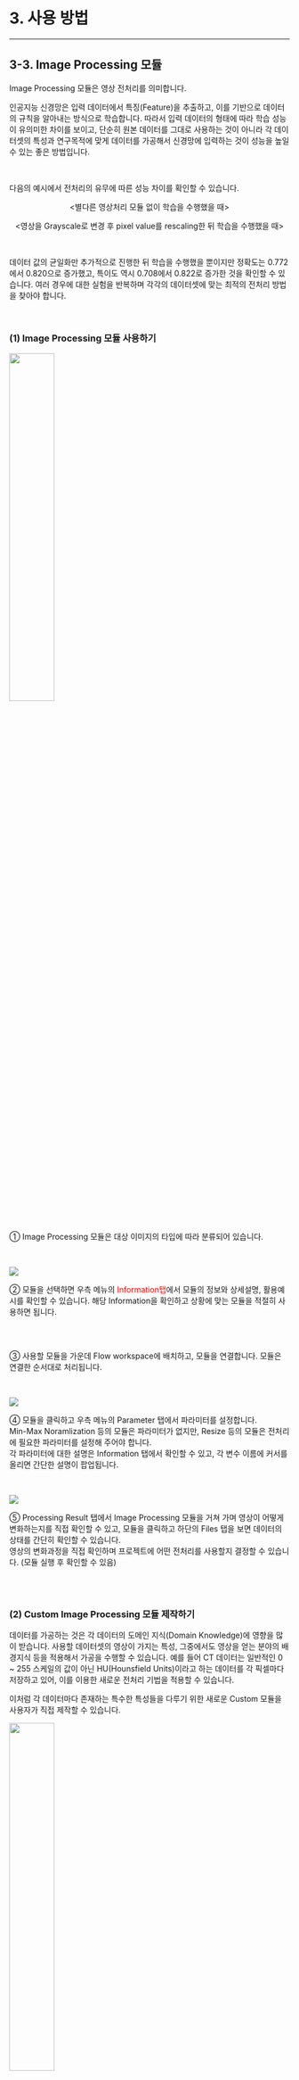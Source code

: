 # 3. 사용 방법

***

## 3-3. Image Processing 모듈

Image Processing 모듈은 영상 전처리를 의미합니다. 

인공지능 신경망은 입력 데이터에서 특징(Feature)을 추출하고, 이를 기반으로 데이터의 규칙을 알아내는 방식으로 학습합니다. 따라서 입력 데이터의 형태에 따라 학습 성능이 유의미한 차이를 보이고, 단순히 원본 데이터를 그대로 사용하는 것이 아니라 각 데이터셋의 특성과 연구목적에 맞게 데이터를 가공해서 신경망에 입력하는 것이 성능을 높일 수 있는 좋은 방법입니다.

<br>

다음의 예시에서 전처리의 유무에 따른 성능 차이를 확인할 수 있습니다.

<p align="center">
<img src="img/3-3/manual_3-3_0_1.png" alt=""/> <br>
<별다른 영상처리 모듈 없이 학습을 수행했을 때>
</p>


<p align="center">
<img src="img/3-3/manual_3-3_0_2.png" alt=""/> <br>
<영상을 Grayscale로 변경 후 pixel value를 rescaling한 뒤 학습을 수행했을 때>
</p>

<br>

데이터 값의 균일화만 추가적으로 진행한 뒤 학습을 수행했을 뿐이지만 정확도는 0.772에서 0.820으로 증가했고, 특이도 역시 0.708에서 0.822로 증가한 것을 확인할 수 있습니다. 여러 경우에 대한 실험을 반복하며 각각의 데이터셋에 맞는 최적의 전처리 방법을 찾아야 합니다.

<br>

### (1) Image Processing 모듈 사용하기

<img src="img/3-3/manual_3-3_1.png" alt="" width="40%"/>

① Image Processing 모듈은 대상 이미지의 타입에 따라 분류되어 있습니다.  

<br>

![](img/3-3/manual_3-3_1_1.png)

② 모듈을 선택하면 우측 메뉴의 <span style="color:red">Information탭</span>에서 모듈의 정보와 상세설명, 활용예시를 확인할 수 있습니다. 해당 Information을 확인하고 상황에 맞는 모듈을 적절히 사용하면 됩니다.

<br>

<p align="center"><img src="img/3-3/manual_3-3_1_2.png" alt=""/></p>

③ 사용할 모듈을 가운데 Flow workspace에 배치하고, 모듈을 연결합니다. 모듈은 연결한 순서대로 처리됩니다.

<br>

![](img/3-3/manual_3-3_1_3.png)

④ 모듈을 클릭하고 우측 메뉴의 Parameter 탭에서 파라미터를 설정합니다.  
Min-Max Noramlization 등의 모듈은 파라미터가 없지만, Resize 등의 모듈은 전처리에 필요한 파라미터를 설정해 주어야 합니다.  
각 파라미터에 대한 설명은 Information 탭에서 확인할 수 있고, 각 변수 이름에 커서를 올리면 간단한 설명이 팝업됩니다.

<br>

![](img/3-3/manual_3-3_1_4.png)

⑤ Processing Result 탭에서 Image Processing 모듈을 거쳐 가며 영상이 어떻게 변화하는지를 직접 확인할 수 있고, 모듈을 클릭하고 하단의 Files 탭을 보면 데이터의 상태를 간단히 확인할 수 있습니다.  
영상의 변화과정을 직접 확인하며 프로젝트에 어떤 전처리를 사용할지 결정할 수 있습니다. (모듈 실행 후 확인할 수 있음)


<br><br>


### (2) Custom Image Processing 모듈 제작하기

데이터를 가공하는 것은 각 데이터의 도메인 지식(Domain Knowledge)에 영향을 많이 받습니다. 사용할 데이터셋의 영상이 가지는 특성, 그중에서도 영상을 얻는 분야의 배경지식 등을 적용해서 가공을 수행할 수 있습니다. 예를 들어 CT 데이터는 일반적인 0 ~ 255 스케일의 값이 아닌 HU(Hounsfield Units)이라고 하는 데이터를 각 픽셀마다 저장하고 있어, 이를 이용한 새로운 전처리 기법을 적용할 수 있습니다.

이처럼 각 데이터마다 존재하는 특수한 특성들을 다루기 위한 새로운 Custom 모듈을 사용자가 직접 제작할 수 있습니다.

<img src="img/3-3/manual_3-3_2.png" alt="" width=40%/>

Image Processing 모듈 탭 하단의 <span style="color:red">+Create</span> 버튼을 클릭하면 Image Processing 모듈 생성 마법사가 팝업됩니다.

모듈 생성 단계는 아래와 같습니다. (*표시는 필수 입력 정보입니다.)

<br>

<p align="center"><img src="img/3-3/manual_3-3_2_1.png" alt=""/></p>

① 모듈을 생성하기 전 튜토리얼 영상을 확인하면 모듈 생성 과정에 많은 도움이 됩니다.

<br>

<p align="center"><img src="img/3-3/manual_3-3_2_2.png" alt=""/></p>

② 모듈의 이름, 분류 카테고리, 사용하는 데이터의 Modality 정보, 사용하는 데이터의 차원 등 필요한 정보들을 입력합니다.

<br>

<p align="center"><img src="img/3-3/manual_3-3_2_3.png" alt=""/></p>

③ 모듈에 대한 상세정보를 입력하고 Next 버튼을 누르면 모듈 내부를 편집할 수 있는 소스코드 에디터가 팝업됩니다.

<br>

![](img/3-3/manual_3-3_2_4.png)

④ 소스코드 에디터는 실제 영상처리를 수행하는 부분을 제외한, 데이터의 입출력과 관련된 부분이 미리 작성되어 있으며 아래에는 예시 코드가 있습니다.

따라서 사용자는 간단한 파이썬 코딩 스킬과 라이브러리 사용방법만 익히고 있다면 간단하게 모듈을 생성할 수 있습니다.

<br>

![](img/3-3/manual_3-3_2_5.png)

⑤ 모듈은 Class의 형태를 띄고 있습니다. 크게 파라미터 설정 부분과 동작 부분으로 나뉩니다.

<br>

**모듈 파라미터 설정/추가**
- `__init__()` 부분에는 입력 받을 파라미터에 관한 내용을 입력합니다. 
- 만약 외부에서 입력 받을 파라미터가 있다면 우측 Parameter 탭에 추가합니다.
- 이 파라미터는 `__init__()` 부분에서 입력받아 Class의 내부에서 사용할 수 있습니다.

![](img/3-3/manual_3-3_2_5_1.png)

- 우측 Parameter 탭에서 <span style="color:red">+Add Row</span> 버튼을 눌러 파라미터를 추가할 수 있습니다.
- `__init__()`에서 인식할 파라미터의 이름과 파라미터 타입을 선택하고, 파라미터에 대한 정보를 작성하면 됩니다.
- 파라미터 타입은 Selection, Direct Input, File Upload 세 가지 종류가 있습니다.  
  *Selection: 여러 값 중 하나를 선택하는 방식*  
  *Direct Input: 특정한 값을 입력받는 방식*  
  *File Upload: 파일을 직접 입력으로 전달하는 방식*  

<br>

**전처리 동작**
- 실제 모듈 동작과 관련된 코드는 class 안의 `__call__()` 함수에 작성하면 됩니다. 
- `__call__()` 함수는 `data`라는 이름으로 데이터를 하나씩 받고, Image Processing을 거친 후 return합니다. 
- `data`는 데이터의 각종 정보를 담고 있는 dictionary type입니다.
- 원본 영상은 `data['image']['array']`에 있습니다.
- `data[‘image’][‘array’]`에서 원본 영상을 꺼내고, 여기에 처리를 수행한 후 다시 `data[‘image’][‘array’]` 에 넣어 주고 `data`를 return 해주면 됩니다.
- 모듈의 데이터 입출력 구조는 <span style="color:blue">`4. 부록 > 4-2. DEEP:PHI 플랫폼 모듈의 입/출력 구조`</span>에 설명되어 있습니다. 또는, 소스코드 에디터 우측 상단의 <span style="color:blue">`!Python Dictionary Structure Reference`</span>를 클릭하면 해당 링크로 이동합니다. 이를 참고하여 코드를 작성해 주시길 바랍니다.

<br>

![](img/3-3/manual_3-3_2_6.png)

⑥ 코드를 저장하고 소스코드 에디터에서 나가면 모듈 제작이 완료됩니다. 생성된 Custom 모듈은 모듈 리스트에서 확인할 수 있고, 이름 좌측에 `My` 태그가 붙습니다.


<br><br>


### (3) Image Processing 모듈 편집하기

모듈 리스트에 있는 모듈이나, Flow workspace에 추가한 모듈을 편집할 수 있습니다. 기존에 만들어진 모듈에서 소스코드를 약간만 변형하여 원하는 기능으로 만들고 싶은 경우에 사용할 수 있습니다.

<br>

![](img/3-3/manual_3-3_3_1.png)

- 모듈 리스트에서 모듈 이름 우측에 있는 코드 아이콘 `</>`을 클릭하거나, 우측 메뉴 Information 탭 하단의 `</>View Code` 버튼을 클릭하면 해당 모듈의 소스코드 편집창으로 진입합니다.
- 단, 기본 모듈의 경우 소스코드를 편집할 수 없고, 직접 생성한 Custom 모듈의 경우에만 소스코드를 수정하고 저장할 수 있습니다.

<br>

<p align="center"><img src="img/3-3/manual_3-3_3_2.png" alt=""/></p>

- 기본 모듈을 편집하기 위해서는 Flow workspace에 모듈을 추가한 후 수정해야 합니다.
- Flow workspace에 있는 모듈을 클릭하고 모듈 위의 코드 아이콘 `</>`을 클릭하면 소스코드 편집창으로 진입합니다.
- 소스코드를 수정하고 저장하면 Flow workspace에 있는 해당 모듈에만 수정사항이 반영됩니다.
- 코드 아이콘 왼쪽의 <span style="color:red">저장 아이콘</span>을 누르면 수정한 모듈을 모듈 리스트에 저장할 수 있습니다.

<p align="center"><img src="img/3-3/manual_3-3_3_3.png" alt="" width="60%"/></p>